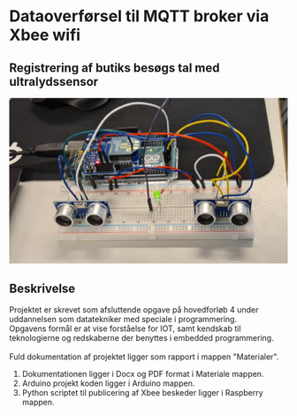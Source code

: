 # Dataoverførsel til MQTT broker via Xbee wifi
## Registrering af butiks besøgs tal med ultralydssensor

![img.png](Materialer/Billeder/intro_image.png)

## Beskrivelse
Projektet er skrevet som afsluttende opgave på hovedforløb 4 under uddannelsen som datatekniker med speciale i programmering.<br />
Opgavens formål er at vise forståelse for IOT, samt kendskab til teknologierne og redskaberne der benyttes i embedded programmering.<br />
<br />
Fuld dokumentation af projektet ligger som rapport i mappen "Materialer".





1. Dokumentationen ligger i Docx og PDF format i Materiale mappen.
2. Arduino projekt koden ligger i Arduino mappen.
3. Python scriptet til publicering af Xbee beskeder ligger i Raspberry mappen.
